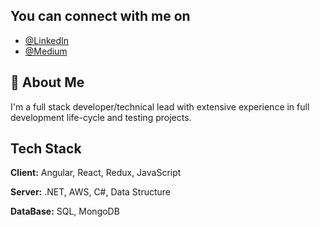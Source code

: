 
## You can connect with me on

- [@LinkedIn](https://www.linkedin.com/in/niranjan-shetty-27ba191a/)
- [@Medium](https://medium.com/@niranshettyofficial)


## 🚀 About Me
I'm a full stack developer/technical lead with extensive experience in full development life-cycle and testing projects. 

## Tech Stack

**Client:** Angular, React, Redux, JavaScript

**Server:** .NET, AWS, C#, Data Structure

**DataBase:** SQL, MongoDB

